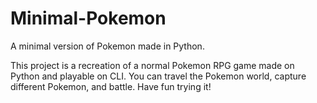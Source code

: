 # Minimal-Pokemon
A minimal version of Pokemon made in Python.

This project is a recreation of a normal Pokemon RPG game made on Python and playable on CLI. You can travel the Pokemon world, capture different Pokemon, and battle. Have fun trying it!
